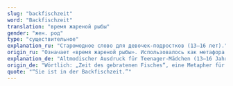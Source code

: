 ```yaml
---
slug: "backfischzeit"
word: "Backfischzeit"
translation: "время жареной рыбы"
gender: "жен. род"
type: "существительное"
explanation_ru: "Старомодное слово для девочек-подростков (13–16 лет)."
origin_ru: "Означает «время жареной рыбы». Использовалось как метафора переходного возраста."
explanation_de: "Altmodischer Ausdruck für Teenager-Mädchen (13–16 Jahre)."
origin_de: "Wörtlich: „Zeit des gebratenen Fisches“, eine Metapher für das Übergangsalter."
quote: "“Sie ist in der Backfischzeit.”"
---
```

